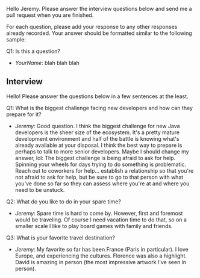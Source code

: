Hello Jeremy.  Please answer the interview questions below and send me a pull request when you are finished.

For each question, please add your response to any other responses already recorded.  Your answer should be formatted similar to the following sample:

Q1: Is this a question?
* _YourName_: blah blah blah


## Interview
Hello!  Please answer the questions below in a few sentences at the least.

Q1: What is the biggest challenge facing new developers and how can they prepare for it?
* _Jeremy_:  Good question.  I think the biggest challenge for new Java developers is the sheer size of the ecosystem.  It's a pretty mature development environment and half of the battle is knowing what's already available at your disposal.  I think the best way to prepare is perhaps to talk to more senior developers.  Maybe I should change my answer, lol:  The biggest challenge is being afraid to ask for help.  Spinning your wheels for days trying to do something is problematic.  Reach out to coworkers for help... establish a relationship so that you're not afraid to ask for help, but be sure to go to that person with what you've done so far so they can assess where you're at and where you need to be unstuck.

Q2: What do you like to do in your spare time? 
* _Jeremy_: Spare time is hard to come by.  However, first and foremost would be traveling.  Of course I need vacation time to do that, so on a smaller scale I like to play board games with family and friends.

Q3: What is your favorite travel destination?
* _Jeremy_:  My favorite so far has been France (Paris in particular).  I love Europe, and experiencing the cultures.  Florence was also a highlight.  David is amazing in person (the most impressive artwork I've seen in person).
